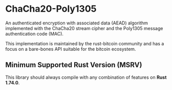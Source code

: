 # ChaCha20-Poly1305

An authenticated encryption with associated data (AEAD) algorithm implemented with the ChaCha20 stream cipher and the Poly1305 message authentication code (MAC).

This implementation is maintained by the rust-bitcoin community and has a focus on a bare-bones API suitable for the bitcoin ecosystem.

## Minimum Supported Rust Version (MSRV)

This library should always compile with any combination of features on **Rust 1.74.0**.
